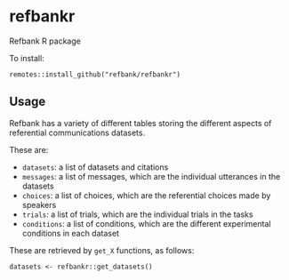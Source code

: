 # refbankr

Refbank R package 

To install:

```{r}
remotes::install_github("refbank/refbankr")
```

## Usage

Refbank has a variety of different tables storing the different aspects of referential communications datasets. 

These are:

* `datasets`: a list of datasets and citations 
* `messages`: a list of messages, which are the individual utterances in the datasets
* `choices`: a list of choices, which are the referential choices made by speakers
* `trials`: a list of trials, which are the individual trials in the tasks
* `conditions`: a list of conditions, which are the different experimental conditions in each dataset

These are retrieved by `get_X` functions, as follows:

```{r}
datasets <- refbankr::get_datasets()
```

